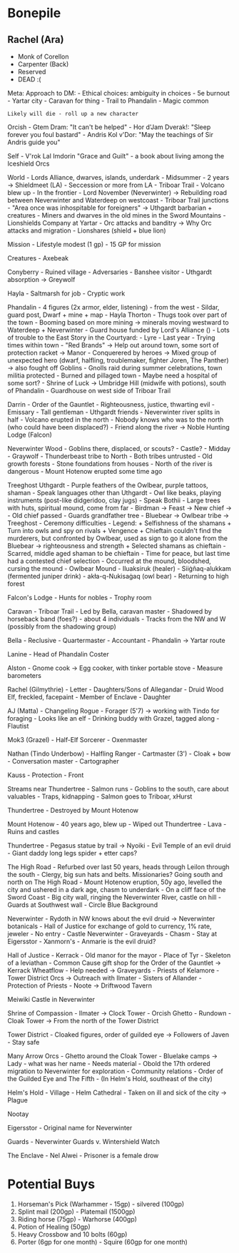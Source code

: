 # Bonepile

## Rachel (Ara)
- Monk of Corellon
- Carpenter (Back)
- Reserved
- DEAD :(


Meta:
    Approach to DM:
        - Ethical choices: ambiguity in choices
        - 5e burnout
    - Yartar city
    - Caravan for thing
    - Trail to Phandalin
    - Magic common

    Likely will die - roll up a new character

Orcish
    - Gtem Dram: "It can't be helped" 
    - Hor d'Jam Dverak!: "Sleep forever you foul bastard"
    - Andris Kol v'Dor: "May the teachings of Sir Andris guide you"
    
Self
    - V'rok Lal Imdorin "Grace and Guilt" - a book about living among the Iceshield Orcs

World
    - Lords Alliance, dwarves, islands, underdark
    - Midsummer
    - 2 years -> Shieldmeet (LA)
    - Seccession or more from LA
    - Triboar Trail
    - Volcano blew up
    - In the frontier
    - Lord November (Neverwinter) -> Rebuilding road between Neverwinter and Waterdeep on westcoast
    - Triboar Trail junctions
    - "Area once was inhospitable for foreigners" -> Uthgardt barbarian + creatures
    - Miners and dwarves in the old mines in the Sword Mountains
    - Lionshields Company at Yartar
    - Orc attacks and banditry -> Why Orc attacks and migration
    - Lionshares (shield + blue lion)

Mission
    - Lifestyle modest (1 gp)
    - 15 GP for mission

Creatures
    - Axebeak

Conyberry
    - Ruined village
    - Adversaries
    - Banshee visitor
    - Uthgardt absorption -> Greywolf

Hayla
    - Saltmarsh for job
    - Cryptic work

Phandalin
    - 4 figures (2x armor, elder, listening) - from the west
    - Sildar, guard post, Dwarf + mine + map
    - Hayla Thorton
    - Thugs took over part of the town
    - Booming based on more mining -> minerals moving westward to Waterdeep + Neverwinter
    - Guard house funded by Lord's Alliance ()
    - Lots of trouble to the East
    Story in the Courtyard:
        - Lyre
        - Last year
        - Trying times within town
        - "Red Brands" -> Help out around town, some sort of protection racket -> Manor
        - Conquerered by heroes -> Mixed group of unexpected hero (dwarf, halfling, troublemaker, fighter Joren, The Panther) -> also fought off Goblins
        - Gnolls raid during summer celebrations, town militia protected
        - Burned and pillaged town
    - Maybe need a hospital of some sort?
    - Shrine of Luck -> Umbridge Hill (midwife with potions), south of Phandalin
    - Guardhouse on west side of Triboar Trail

Darrin
    - Order of the Gauntlet
    - Righteousness, justice, thwarting evil
    - Emissary
    - Tall gentleman
    - Uthgardt friends
    - Neverwinter river splits in half
    - Volcano erupted in the north
    - Nobody knows who was to the north (who could have been displaced?)
    - Friend along the river -> Noble Hunting Lodge (Falcon)

Neverwinter Wood
    - Goblins there, displaced, or scouts?
    - Castle?
    - Midday
    - Graywolf 
    - Thunderbeast tribe to North
    - Both tribes untrusted
    - Old growth forests
    - Stone foundations from houses
    - North of the river is dangerous
    - Mount Hotenow erupted some time ago

Treeghost Uthgardt
    - Purple feathers of the Owlbear, purple tattoos, shaman
    - Speak languages other than Uthgardt
    - Owl like beaks, playing instruments (post-like didgeridoo, clay jugs)
    - Speak Bothii
    - Large trees with huts, spiritual mound, come from far
    - Birdman -> Feast -> New chief -> 
    - Old chief passed
    - Guards grandfather tree
    - Bluebear -> Owlbear tribe -> Treeghost
    - Ceremony difficulties
    - Legend:
        + Selfishness of the shamans
        + Turn into owls and spy on rivals
        + Vengence
        + Chieftain couldn't find the murderers, but confronted by Owlbear, used as sign to go it alone from the Bluebear -> righteousness and strength
        + Selected shamans as chieftain
    - Scarred, middle aged shaman to be chieftain
    - Time for peace, but last time had a contested chief selection
    - Occurred at the mound, bloodshed, cursing the mound
    - Owlbear Mound
    - Iluaksiruk (healer) 
    - Siiġñaq-alukkam (fermented juniper drink) 
    - akła-q-Nukisaġaq (owl bear)
    - Returning to high forest

Falcon's Lodge
    - Hunts for nobles
    - Trophy room

Caravan
    - Triboar Trail
    - Led by Bella, caravan master
    - Shadowed by horseback band (foes?) - about 4 individuals
    - Tracks from the NW and W (possibly from the shadowing group)

Bella
    - Reclusive
    - Quartermaster
    - Accountant
    - Phandalin -> Yartar route

Lanine
    - Head of Phandalin Coster

Alston
    - Gnome cook -> Egg cooker, with tinker portable stove
    - Measure barometers

Rachel (Gilmythrie)
    - Letter
    - Daughters/Sons of Allegandar
    - Druid Wood Elf, freckled, facepaint
    - Member of Enclave
    - Daughter

AJ (Matta)
    - Changeling Rogue
    - Forager (5'7) -> working with Tindo for foraging
    - Looks like an elf
    - Drinking buddy with Grazel, tagged along
    - Flautist

Mok3 (Grazel)
    - Half-Elf Sorcerer
    - Oxenmaster

Nathan (Tindo Underbow)
    - Halfling Ranger
    - Cartmaster (3')
    - Cloak + bow
    - Conversation master
    - Cartographer

Kauss
    - Protection
    - Front

Streams near Thundertree
    - Salmon runs
    - Goblins to the south, care about valuables
    - Traps, kidnapping
    - Salmon goes to Triboar, xHurst

Thundertree
    - Destroyed by Mount Hotenow

Mount Hotenow
    - 40 years ago, blew up
    - Wiped out Thundertree
    - Lava 
    - Ruins and castles

Thundertree
    - Pegasus statue by trail -> Nyoiki
    - Evil Temple of an evil druid
    - Giant daddy long legs spider + etter caps?

The High Road
    - Refurbed over last 50 years, heads through Leilon through the south
    - Clergy, big sun hats and belts. Missionaries? Going south and north on The High Road
    - Mount Hotenow eruption, 50y ago, levelled the city and ushered in a dark age, chasm to underdark
    - On a cliff face of the Sword Coast
    - Big city wall, ringing the Neverwinter River, castle on hill
    - Guards at Southwest wall
      - Circle Blue Background

Neverwinter
    - Rydoth in NW knows about the evil druid -> Neverwinter botanicals
    - Hall of Justice for exchange of gold to currency, 1% rate, jeweler
    - No entry
      - Castle Neverwinter
      - Graveyards
      - Chasm
    - Stay at Eigersstor
    - Xanmorn's
    - Anmarie is the evil druid?

Hall of Justice
    - Kerrack
    - Old manor for the mayor
    - Place of Tyr
    - Skeleton of a leviathan
    - Common Cause gift shop for the Order of the Gauntlet -> Kerrack Wheatflow
      - Help needed -> Graveyards
      - Priests of Kelamore
    - Tower District Orcs -> Outreach with Ilmater
      - Sisters of Allander
      - Protection of Priests
    - Noote -> Driftwood Tavern

Meiwiki Castle in Neverwinter

Shrine of Compassion
    - Ilmater -> Clock Tower
    - Orcish Ghetto
    - Rundown
    - Cloak Tower -> From the north of the Tower District

Tower District
    - Cloaked figures, order of guilded eye -> Followers of Javen
    - Stay safe

Many Arrow Orcs
    - Ghetto around the Cloak Tower
    - Bluelake camps -> Lady - what was her name
    - Needs material
    - Obold the 17th ordered migration to Neverwinter for exploration
    - Community relations
    - Order of the Guilded Eye and The Fifth
      - (In Helm's Hold, southeast of the city)

Helm's Hold
    - Village
    - Helm Cathedral
    - Taken on ill and sick of the city -> Plague

Nootay


Eigersstor
    - Original name for Neverwinter

Guards
    - Neverwinter Guards v. Wintershield Watch

The Enclave
    - Nel Alwei
    - Prisoner is a female drow

# Potential Buys
1. Horseman's Pick (Warhammer - 15gp) - silvered (100gp)
2. Splint mail (200gp) - Platemail (1500gp)
3. Riding horse (75gp) - Warhorse (400gp)
4. Potion of Healing (50gp)
5. Heavy Crossbow and 10 bolts (60gp)
6. Porter (6gp for one month) - Squire (60gp for one month)